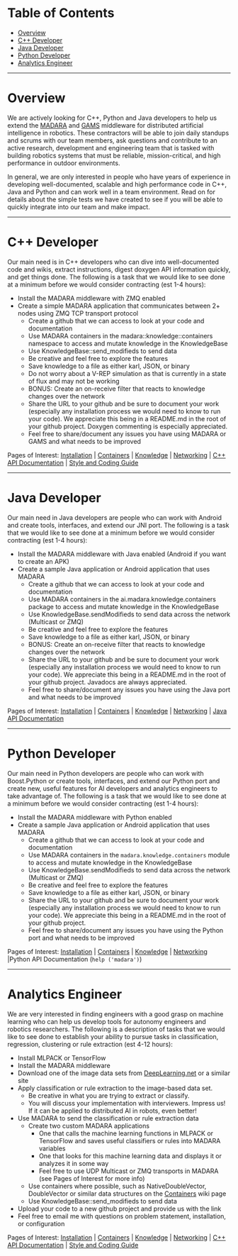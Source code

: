 # Table of Contents
 * [Overview](#overview)
 * [C++ Developer](#c-developer)
 * [Java Developer](#java-developer)
 * [Python Developer](#python-developer)
 * [Analytics Engineer](#analytics-engineer)

***

# Overview

We are actively looking for C++, Python and Java developers to help us extend
the [MADARA](http://www.madara.ai) and [GAMS](http://www.gams.ai) middleware
for distributed artificial intelligence in
robotics. These contractors will be able to join daily standups and scrums
with our team members, ask questions and contribute to an active research,
development and engineering team that is tasked with building robotics
systems that must be reliable, mission-critical, and high performance in
outdoor environments.

In general, we are only interested in people who have years of experience in
developing well-documented, scalable and high performance code in C++, Java
and Python and can work well in a team environment. Read on for details about
the simple tests we have created to see if you will be able to quickly
integrate into our team and make impact.

***

# C++ Developer

Our main need is in C++ developers who can dive into well-documented code and
wikis, extract instructions, digest doxygen API information quickly, and get
things done. The following is a task that we would like to see done at a
minimum before we would consider contracting (est 1-4 hours):

 * Install the MADARA middleware with ZMQ enabled
 * Create a simple MADARA application that communicates between 2+ nodes using ZMQ TCP transport protocol
   * Create a github that we can access to look at your code and documentation
   * Use MADARA containers in the madara::knowledge::containers namespace to access and mutate knowledge in the KnowledgeBase
   * Use KnowledgeBase::send_modifieds to send data
   * Be creative and feel free to explore the features
   * Save knowledge to a file as either karl, JSON, or binary
   * Do not worry about a V-REP simulation as that is currently in a state of flux and may not be working
   * BONUS: Create an on-receive filter that reacts to knowledge changes over the network
   * Share the URL to your github and be sure to document your work (especially any installation process we would need to know to run your code). We appreciate this being in a README.md in the root of your github project. Doxygen commenting is especially appreciated.
   * Feel free to share/document any issues you have using MADARA or GAMS and what needs to be improved

Pages of Interest: [Installation](https://github.com/jredmondson/madara/wiki/Installation) | [Containers](https://github.com/jredmondson/madara/wiki/KnowledgeContainers) | [Knowledge](https://github.com/jredmondson/madara/wiki/InteractingWithTheKnowledgeBase) | [Networking](https://github.com/jredmondson/madara/wiki/InteractingWithTheTransport) | [C++ API Documentation](https://madara.readthedocs.io/en/latest/?badge=latest) | [Style and Coding Guide](https://github.com/jredmondson/madara/wiki/Style-and-Coding-Guide)

***

# Java Developer

Our main need in Java developers are people who can work with Android and
create tools, interfaces, and extend our JNI port. The following is a task
that we would like to see done at a minimum before we would consider
contracting (est 1-4 hours):

 * Install the MADARA middleware with Java enabled (Android if you want to create an APK)
 * Create a sample Java application or Android application that uses MADARA
   * Create a github that we can access to look at your code and documentation
   * Use MADARA containers in the ai.madara.knowledge.containers package to access and mutate knowledge in the KnowledgeBase
   * Use KnowledgeBase.sendModifieds to send data across the network (Multicast or ZMQ)
   * Be creative and feel free to explore the features
   * Save knowledge to a file as either karl, JSON, or binary
   * BONUS: Create an on-receive filter that reacts to knowledge changes over the network
   * Share the URL to your github and be sure to document your work (especially any installation process we would need to know to run your code). We appreciate this being in a README.md in the root of your github project. Javadocs are always appreciated.
   * Feel free to share/document any issues you have using the Java port and what needs to be improved

Pages of Interest: [Installation](https://github.com/jredmondson/madara/wiki/Installation) | [Containers](https://github.com/jredmondson/madara/wiki/JavaKnowledgeContainers) | [Knowledge](https://github.com/jredmondson/madara/wiki/JavaInteractingWithTheKnowledgeBase) | [Networking](https://github.com/jredmondson/madara/wiki/JavaInteractingWithTheTransport) | [Java API Documentation](http://javadoc.io/doc/ai.madara/madara)

***

# Python Developer

Our main need in Python developers are people who can work with Boost.Python
or create tools, interfaces, and extend our Python port and create new, useful
features for AI developers and analytics engineers to take advantage of.
The following is a task that we would like to see done at a minimum before
we would consider contracting (est 1-4 hours):

 * Install the MADARA middleware with Python enabled
 * Create a sample Java application or Android application that uses MADARA
   * Create a github that we can access to look at your code and documentation
   * Use MADARA containers in the `madara.knowledge.containers` module to access and mutate knowledge in the KnowledgeBase
   * Use KnowledgeBase.sendModifieds to send data across the network (Multicast or ZMQ)
   * Be creative and feel free to explore the features
   * Save knowledge to a file as either karl, JSON, or binary
   * Share the URL to your github and be sure to document your work (especially any installation process we would need to know to run your code). We appreciate this being in a README.md in the root of your github project.
   * Feel free to share/document any issues you have using the Python port and what needs to be improved

Pages of Interest: [Installation](https://github.com/jredmondson/madara/wiki/Installation) | [Containers](https://github.com/jredmondson/madara/wiki/PythonKnowledgeContainers) | [Knowledge](https://github.com/jredmondson/madara/wiki/PythonInteractingWithTheKnowledgeBase) | [Networking](https://github.com/jredmondson/madara/wiki/PythonInteractingWithTheTransport) |Python API Documentation (`help ('madara')`)

***

# Analytics Engineer

We are very interested in finding engineers with a good grasp on machine learning who can help us develop tools for autonomy engineers and robotics researchers. The following is a description of tasks that we would like to see done to establish your ability to pursue tasks in classification, regression, clustering or rule extraction (est 4-12 hours):

 * Install MLPACK or TensorFlow
 * Install the MADARA middleware
 * Download one of the image data sets from [DeepLearning.net](http://deeplearning.net/datasets/) or a similar site
 * Apply classification or rule extraction to the image-based data set.
   * Be creative in what you are trying to extract or classify.
   * You will discuss your implementation with interviewers. Impress us! If it can be applied to distributed AI in robots, even better!
 * Use MADARA to send the classification or rule extraction data
   * Create two custom MADARA applications
     * One that calls the machine learning functions in MLPACK or TensorFlow and saves useful classifiers or rules into MADARA variables
     * One that looks for this machine learning data and displays it or analyzes it in some way
     * Feel free to use UDP Multicast or ZMQ transports in MADARA (see Pages of Interest for more info)
   * Use containers where possible, such as NativeDoubleVector, DoubleVector or similar data structures on the [Containers](https://github.com/jredmondson/madara/wiki/KnowledgeContainers) wiki page
   * Use KnowledgeBase::send_modifieds to send data
 * Upload your code to a new github project and provide us with the link
 * Feel free to email me with questions on problem statement, installation, or configuration

Pages of Interest: [Installation](https://github.com/jredmondson/madara/wiki/Installation) | [Containers](https://github.com/jredmondson/madara/wiki/KnowledgeContainers) | [Knowledge](https://github.com/jredmondson/madara/wiki/InteractingWithTheKnowledgeBase) | [Networking](https://github.com/jredmondson/madara/wiki/InteractingWithTheTransport) | [C++ API Documentation](https://madara.readthedocs.io/en/latest/?badge=latest) | [Style and Coding Guide](https://github.com/jredmondson/madara/wiki/Style-and-Coding-Guide)



